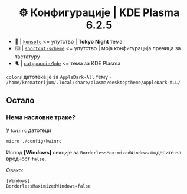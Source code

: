 <div align="center">

# ⚙️ Конфигурације | KDE Plasma 6.2.5

</div>

- 🗼 | [`konsole`](konsole/README.md) <= упутство | **Tokyo Night** тема
- ⌨️ | [`shortcut-scheme`](shortcut-scheme/README.md) <= упутство | моја конфигурација пречица за тастатуру
- 🐈 | [`catppuccin/kde`](https://github.com/catppuccin/kde) <= тема за KDE Plasma

`colors` датотека је за `AppleDark-All` тему - `/home/krematorijum/.local/share/plasma/desktoptheme/AppleDark-ALL/`

## Остало

### Нема насловне траке?

У `kwinrc` датотеци

```bash
micro ./config/kwinrc
```

Испод **[Windows]** секције за `BorderlessMaximizedWindows` подесите на вредност `false`.

Овако:

```txt
[Windows]
BorderlessMaximizedWindows=false
```

<br>
